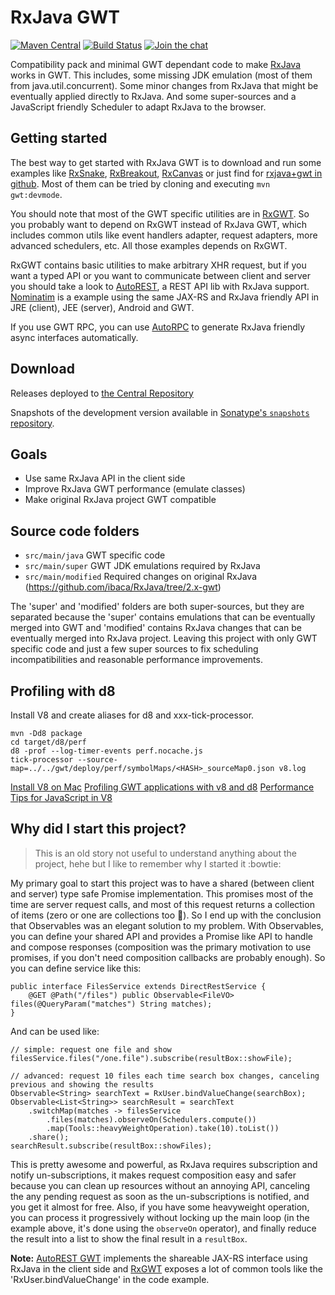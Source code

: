 # RxJava GWT

[![Maven Central][mavenbadge-svg]][mavenbadge]
[![Build Status][cibadge-svg]][cibadge]
[![Join the chat][chatbadge-svg]][chatbadge]

Compatibility pack and minimal GWT dependant code to make [RxJava](https://github.com/ReactiveX/RxJava) works in GWT.
This includes, some missing JDK emulation (most of them from java.util.concurrent). Some minor changes from RxJava
that might be eventually applied directly to RxJava. And some super-sources and a JavaScript friendly Scheduler
to adapt RxJava to the browser.

## Getting started

The best way to get started with RxJava GWT is to download and run some examples like 
[RxSnake](https://github.com/ibaca/rxsnake-gwt), [RxBreakout](https://github.com/ibaca/rxbreakout-gwt), 
[RxCanvas](https://github.com/ibaca/rxcanvas-gwt) or just find for 
[rxjava+gwt in github](https://github.com/search?utf8=%E2%9C%93&q=topic%3Arxjava+topic%3Agwt+&type=Repositories). 
Most of them can be tried by cloning and executing `mvn gwt:devmode`.                                    

You should note that most of the GWT specific utilities are in [RxGWT](https://github.com/intendia-oss/rxgwt). So you 
probably want to depend on RxGWT instead of RxJava GWT, which includes common utils like event handlers adapter, 
request adapters, more advanced schedulers, etc. All those examples depends on RxGWT.

RxGWT contains basic utilities to make arbitrary XHR request, but if you want a typed API or you want to communicate 
between client and server you should take a look to 
[AutoREST](https://github.com/intendia-oss/autorest), a REST API lib with RxJava support. 
[Nominatim](https://github.com/ibaca/autorest-nominatim-example) is a example using 
the same JAX-RS and RxJava friendly API in JRE (client), JEE (server), Android and GWT. 

If you use GWT RPC, you can use [AutoRPC](https://github.com/intendia-oss/autorpc-gwt) to generate RxJava friendly 
async interfaces automatically. 

## Download

Releases deployed to [the Central Repository][releases]

Snapshots of the development version available in [Sonatype's `snapshots` repository][snap].

 [releases]: https://search.maven.org/#search%7Cga%7C1%7Cg%3A%22com.intendia.gwt%22%20AND%20a%3A%22rxjava-gwt%22
 [snap]: https://oss.sonatype.org/content/repositories/snapshots/

## Goals

 * Use same RxJava API in the client side
 * Improve RxJava GWT performance (emulate classes)
 * Make original RxJava project GWT compatible
 
## Source code folders 

 * `src/main/java` GWT specific code
 * `src/main/super` GWT JDK emulations required by RxJava
 * `src/main/modified` Required changes on original RxJava (https://github.com/ibaca/RxJava/tree/2.x-gwt)
 
 The 'super' and 'modified' folders are both super-sources, but they are separated because the 'super' contains 
 emulations that can be eventually merged into GWT and 'modified' contains RxJava changes that can be eventually
 merged into RxJava project. Leaving this project with only GWT specific code and just a few super sources to 
 fix scheduling incompatibilities and reasonable performance improvements.   

## Profiling with d8

Install V8 and create aliases for d8 and xxx-tick-processor.

```
mvn -Dd8 package
cd target/d8/perf
d8 -prof --log-timer-events perf.nocache.js
tick-processor --source-map=../../gwt/deploy/perf/symbolMaps/<HASH>_sourceMap0.json v8.log
```

[Install V8 on Mac](https://gist.github.com/kevincennis)
[Profiling GWT applications with v8 and d8](http://blog.daniel-kurka.de/2014/01/profiling-gwt-applications-with-v8-and.html)
[Performance Tips for JavaScript in V8](http://www.html5rocks.com/en/tutorials/speed/v8/)

## Why did I start this project?

>This is an old story not useful to understand anything about the project, hehe but I like to remember why I started 
it :bowtie:

My primary goal to start this project was to have a shared (between client and server) type safe Promise 
implementation. This promises most of the time are server request calls, and most of this request returns 
a collection of items (zero or one are collections too :grimacing:). So I end up with the conclusion that Observables 
was an elegant solution to my problem. With Observables, you can define your shared API and provides a Promise like API 
to handle and compose responses (composition was the primary motivation to use promises, if you don't need composition 
callbacks are probably enough). So you can define service like this:  
```
public interface FilesService extends DirectRestService {
    @GET @Path("/files") public Observable<FileVO> files(@QueryParam("matches") String matches);
}
```
And can be used like:
```
// simple: request one file and show
filesService.files("/one.file").subscribe(resultBox::showFile);

// advanced: request 10 files each time search box changes, canceling previous and showing the results
Observable<String> searchText = RxUser.bindValueChange(searchBox);
Observable<List<String>> searchResult = searchText
    .switchMap(matches -> filesService
        .files(matches).observeOn(Schedulers.compute())
        .map(Tools::heavyWeightOperation).take(10).toList())
    .share();
searchResult.subscribe(resultBox::showFiles);    
```
This is pretty awesome and powerful, as RxJava requires subscription and notify un-subscriptions, it makes request 
composition easy and safer because you can clean up resources without an annoying API, canceling the any pending request
as soon as the un-subscriptions is notified, and you get it almost for free. Also, if you have some heavyweight 
operation, you can process it progressively without locking up the main loop (in the example above, it's done using the 
`observeOn` operator), and finally reduce the result into a list to show the final result in a `resultBox`. 

**Note:** [AutoREST GWT](https://github.com/intendia-oss/autorest) implements 
the shareable JAX-RS interface using RxJava in the client side and [RxGWT](https://github.com/intendia-oss/rxgwt)
exposes a lot of common tools like the 'RxUser.bindValueChange' in the code example. 


 [mavenbadge]: https://maven-badges.herokuapp.com/maven-central/com.intendia.gwt/rxjava2-gwt
 [mavenbadge-svg]: https://maven-badges.herokuapp.com/maven-central/com.intendia.gwt/rxjava2-gwt/badge.svg
 [cibadge]: https://travis-ci.org/intendia-oss/rxjava-gwt
 [cibadge-svg]: https://travis-ci.org/intendia-oss/rxjava-gwt.svg
 [chatbadge]: https://gitter.im/intendia-oss/rxjava-gwt?utm_source=badge&utm_medium=badge&utm_campaign=pr-badge&utm_content=badge
 [chatbadge-svg]: https://badges.gitter.im/intendia-oss/rxjava-gwt.svg
